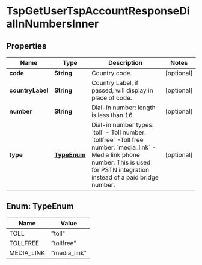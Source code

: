 

# TspGetUserTspAccountResponseDialInNumbersInner


## Properties

| Name | Type | Description | Notes |
|------------ | ------------- | ------------- | -------------|
|**code** | **String** | Country code. |  [optional] |
|**countryLabel** | **String** | Country Label, if passed, will display in place of code. |  [optional] |
|**number** | **String** | Dial-in number: length is less than 16. |  [optional] |
|**type** | [**TypeEnum**](#TypeEnum) | Dial-in number types:    &#x60;toll&#x60; - Toll number.    &#x60;tollfree&#x60; -Toll free number.      &#x60;media_link&#x60; - Media link phone number. This is used for PSTN integration instead of a paid bridge number. |  [optional] |



## Enum: TypeEnum

| Name | Value |
|---- | -----|
| TOLL | &quot;toll&quot; |
| TOLLFREE | &quot;tollfree&quot; |
| MEDIA_LINK | &quot;media_link&quot; |



